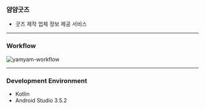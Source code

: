 ### 얌얌굿즈

- 굿즈 제작 업체 정보 제공 서비스

------

### Workflow

![yamyam-workflow](https://user-images.githubusercontent.com/41736866/71546486-91908b80-29da-11ea-936c-562686ca201b.jpeg)

------

### Development Environment

- Kotlin
- Android Studio 3.5.2
